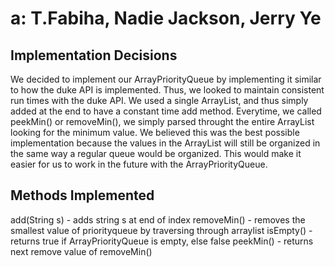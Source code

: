 # a: T.Fabiha, Nadie Jackson, Jerry Ye

## Implementation Decisions 
We decided to implement our ArrayPriorityQueue by implementing it similar to how the duke API is implemented. Thus, we looked to maintain consistent run times with the duke API. We used a single ArrayList, and thus simply added at the end to have a constant time add method. Everytime, we called peekMin() or removeMin(), we simply parsed throught the entire ArrayList looking for the minimum value. We believed this was the best possible implementation because the values in the ArrayList will still be organized in the same way a regular queue would be organized. This would make it easier for us to work in the future with the ArrayPriorityQueue. 
## Methods Implemented 
  add(String s) - adds string s at end of index
  removeMin() - removes the smallest value of priorityqueue by traversing through arraylist
  isEmpty() - returns true if ArrayPriorityQueue is empty, else false
  peekMin() - returns next remove value of removeMin()
  
